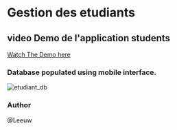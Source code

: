 # Gestion des etudiants

## video Demo de l'application students


[Watch The Demo here](https://www.youtube.com/watch?v=V_fF4jhrLKQ&ab_channel=MohamedEssabir)

### Database populated using mobile interface.
![etudiant_db](https://github.com/mohamed2020m/gestion_des_etudiants/assets/60801395/cafec92c-b76a-4615-9f26-2a3692e633e2)


### Author
@Leeuw
